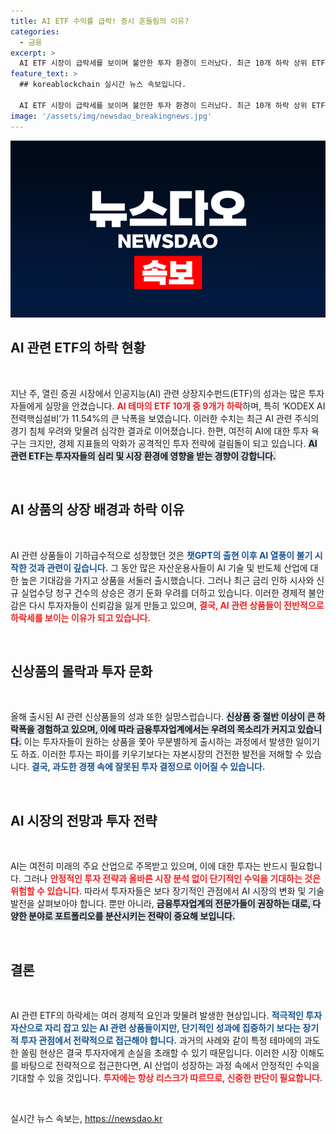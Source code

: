```yaml
---
title: AI ETF 수익률 급락! 증시 흔들림의 이유?
categories:
  - 금융
excerpt: >
  AI ETF 시장이 급락세를 보이며 불안한 투자 환경이 드러났다. 최근 10개 하락 상위 ETF 중 9개가 AI 관련으로, 특히 ‘KODEX AI전력핵심설비’가 -11.54% 하락하며 주목받고 있다. 과도한 경쟁 속에 신상품 출시가 투자자 손실로 이어질 우려가 커지고 있다.
feature_text: >
  ## koreablockchain 실시간 뉴스 속보입니다.

  AI ETF 시장이 급락세를 보이며 불안한 투자 환경이 드러났다. 최근 10개 하락 상위 ETF 중 9개가 AI 관련으로, 특히 ‘KODEX AI전력핵심설비’가 -11.54% 하락하며 주목받고 있다. 과도한 경쟁 속에 신상품 출시가 투자자 손실로 이어질 우려가 커지고 있다.
image: '/assets/img/newsdao_breakingnews.jpg'
---
```


<p><img src="/assets/img/newsdao_breakingnews.jpg" alt="koreablockchain 속보" /></p>

<h2 data-ke-size="size26">AI 관련 ETF의 하락 현황</h2>

<p data-ke-size="size16">&nbsp;</p>

<p>지난 주, 열린 증권 시장에서 인공지능(AI) 관련 상장지수펀드(ETF)의 성과는 많은 투자자들에게 실망을 안겼습니다. <b><span style="color: #ee2323;">AI 테마의 ETF 10개 중 9개가 하락</span></b>하며, 특히 ‘KODEX AI전력핵심설비’가 11.54%의 큰 낙폭을 보였습니다. 이러한 수치는 최근 AI 관련 주식의 경기 침체 우려와 맞물려 심각한 결과로 이어졌습니다. 한편, 여전히 AI에 대한 투자 욕구는 크지만, 경제 지표들의 악화가 공격적인 투자 전략에 걸림돌이 되고 있습니다. <b><span style="background-color: #21538527;">AI 관련 ETF는 투자자들의 심리 및 시장 환경에 영향을 받는 경향이 강합니다.</span></b> </p>

<p data-ke-size="size16">&nbsp;</p>

<h2 data-ke-size="size26">AI 상품의 상장 배경과 하락 이유</h2>

<p data-ke-size="size16">&nbsp;</p>

<p>AI 관련 상품들이 기하급수적으로 성장했던 것은 <b><span style="color: #1a5490;">챗GPT의 출현 이후 AI 열풍이 불기 시작한 것과 관련이 깊습니다.</span></b> 그 동안 많은 자산운용사들이 AI 기술 및 반도체 산업에 대한 높은 기대감을 가지고 상품을 서둘러 출시했습니다. 그러나 최근 금리 인하 시사와 신규 실업수당 청구 건수의 상승은 경기 둔화 우려를 더하고 있습니다. 이러한 경제적 불안감은 다시 투자자들이 신뢰감을 잃게 만들고 있으며, <b><span style="color: #ee2323;">결국, AI 관련 상품들이 전반적으로 하락세를 보이는 이유가 되고 있습니다.</span></b> </p>

<p data-ke-size="size16">&nbsp;</p>

<h2 data-ke-size="size26">신상품의 몰락과 투자 문화</h2>

<p data-ke-size="size16">&nbsp;</p>

<p>올해 출시된 AI 관련 신상품들의 성과 또한 실망스럽습니다. <b><span style="background-color: #21538527;">신상품 중 절반 이상이 큰 하락폭을 경험하고 있으며, 이에 따라 금융투자업계에서는 우려의 목소리가 커지고 있습니다.</span></b> 이는 투자자들이 원하는 상품을 쫓아 무분별하게 출시하는 과정에서 발생한 일이기도 하죠. 이러한 투자는 파이를 키우기보다는 자본시장의 건전한 발전을 저해할 수 있습니다. <b><span style="color: #1a5490;">결국, 과도한 경쟁 속에 잘못된 투자 결정으로 이어질 수 있습니다.</span></b></p>

<p data-ke-size="size16">&nbsp;</p>

<h2 data-ke-size="size26">AI 시장의 전망과 투자 전략</h2>

<p data-ke-size="size16">&nbsp;</p>

<p>AI는 여전히 미래의 주요 산업으로 주목받고 있으며, 이에 대한 투자는 반드시 필요합니다. 그러나 <b><span style="color: #ee2323;">안정적인 투자 전략과 올바른 시장 분석 없이 단기적인 수익을 기대하는 것은 위험할 수 있습니다.</span></b> 따라서 투자자들은 보다 장기적인 관점에서 AI 시장의 변화 및 기술 발전을 살펴보아야 합니다. 뿐만 아니라, <b><span style="background-color: #21538527;">금융투자업계의 전문가들이 권장하는 대로, 다양한 분야로 포트폴리오를 분산시키는 전략이 중요해 보입니다.</span></b></p>

<p data-ke-size="size16">&nbsp;</p>

<h2 data-ke-size="size26">결론</h2>

<p data-ke-size="size16">&nbsp;</p>

<p>AI 관련 ETF의 하락세는 여러 경제적 요인과 맞물려 발생한 현상입니다. <b><span style="color: #1a5490;">적극적인 투자 자산으로 자리 잡고 있는 AI 관련 상품들이지만, 단기적인 성과에 집중하기 보다는 장기적 투자 관점에서 전략적으로 접근해야 합니다.</span></b> 과거의 사례와 같이 특정 테마에의 과도한 쏠림 현상은 결국 투자자에게 손실을 초래할 수 있기 때문입니다. 이러한 시장 이해도를 바탕으로 전략적으로 접근한다면, AI 산업이 성장하는 과정 속에서 안정적인 수익을 기대할 수 있을 것입니다. <b><span style="color: #ee2323;">투자에는 항상 리스크가 따르므로, 신중한 판단이 필요합니다.</span></b> </p>

<p data-ke-size="size16">&nbsp;</p>
실시간 뉴스 속보는, <a href="https://newsdao.kr" rel="dofollow">https://newsdao.kr</a>


